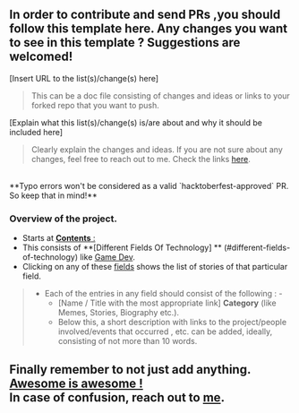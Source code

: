 ## In order to contribute and send PRs ,you should follow this template here. Any changes you want to see in this template ? Suggestions are welcomed!

[Insert URL to the list(s)/change(s) here]
> This can be a doc file consisting of changes and ideas or links to your forked repo that you want to push.

[Explain what this list(s)/change(s) is/are about and why it should be included here]
> Clearly explain the changes and ideas. 
> If you are not sure about any changes, feel free to reach out to me. Check the links [here](https://github.com/SwapnilChand).
<br>
**Typo errors won't be considered as a valid `hacktoberfest-approved` PR. So keep that in mind!**

### Overview of the project.
  - Starts at [**Contents** :](https://github.com/SwapnilChand/awesome-tech-stories#contents-)
  - This consists of **[Different Fields Of Technology] ** (#different-fields-of-technology) like [Game Dev](https://github.com/SwapnilChand/awesome-tech-stories#game-development-).
  - Clicking on any of these [fields](https://github.com/SwapnilChand/awesome-tech-stories#contents-) shows the list of stories of that particular field.
  > - Each of the entries in any field should consist of the following : - 
  >   - [Name / Title with the most appropriate link] **Category** (like Memes, Stories, Biography etc.).
  >   - Below this, a short description with links to the project/people involved/events that occurred , etc. can be added, ideally, consisting of not more than 10 words.
  
  ## Finally remember to not just add anything. [Awesome is awesome !](https://github.com/sindresorhus/awesome/blob/main/awesome.md#only-awesome-is-awesome)<br>In case of confusion, reach out to [me](https://github.com/SwapnilChand/). 
